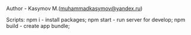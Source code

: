 Author - Kasymov M.(muhammadkasymov@yandex.ru)

Scripts:
npm i - install packages;
npm start - run server for develop;
npm build - create app bundle;
